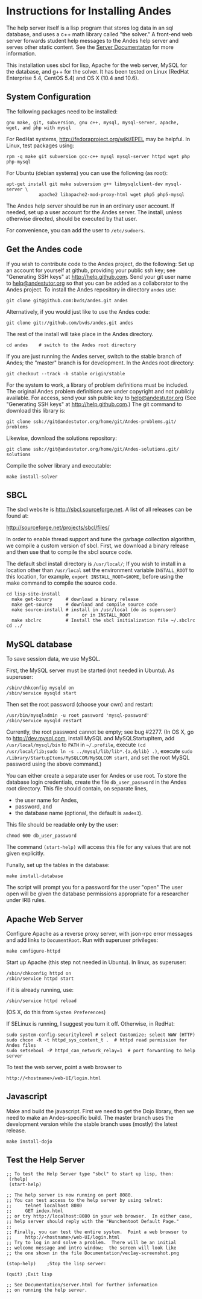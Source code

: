 # Instructions for Installing Andes #

The help server itself is a lisp program that stores log data in an 
sql database, and uses a c++ math library called "the solver." 
A front-end web server forwards student help messages
to the Andes help server and serves other static content.
See the [Server Documentaton](server.md) for more information.

This installation uses sbcl for lisp, Apache for the web server, MySQL for
the database, and g++ for the solver.  It has been tested on Linux (RedHat 
Enterprise 5.4, CentOS 5.4) and OS X (10.4 and 10.6).

## System Configuration ##

The following packages need to be installed:

    gnu make, git, subversion, gnu c++, mysql, mysql-server, apache, 
    wget, and php with mysql

For RedHat systems, <http://fedoraproject.org/wiki/EPEL> may be helpful. 
In Linux, test packages using:

    rpm -q make git subversion gcc-c++ mysql mysql-server httpd wget php php-mysql

For Ubuntu (debian systems) you can use the following (as root):

    apt-get install git make subversion g++ libmysqlclient-dev mysql-server \
                apache2 libapache2-mod-proxy-html wget php5 php5-mysql

The Andes help server should be run in an ordinary user account. 
If needed,  set up a user account for the Andes server.  The install,
unless otherwise directed, should be executed by that user. 

For convenience, you can add the user to `/etc/sudoers`.

## Get the Andes code ##

If you wish to contribute code to the Andes project, do the following:
Set up an account for yourself at github, providing your public ssh key;
see "Generating SSH keys" at <http://help.github.com>.
Send your git user name to <help@andestutor.org> so that you can be
added as a collaborator to the Andes project.
To install the Andes repository in directory `andes` use:

    git clone git@github.com:bvds/andes.git andes

Alternatively, if you would just like to use the Andes code:

    git clone git://github.com/bvds/andes.git andes

The rest of the install will take place in the Andes directory.

    cd andes    # switch to the Andes root directory

If you are just running the Andes server, switch to the stable
branch of Andes;  the "master" branch is for development.
In the Andes root directory:

    git checkout --track -b stable origin/stable

For the system to work, a library of problem definitions 
must be included.  The original Andes problem definitions
are under copyright and not publicly available.  For access,
send your ssh public key to help@andestutor.org
(See "Generating SSH keys" at <http://help.github.com>.)
The git command to download this library is:

    git clone ssh://git@andestutor.org/home/git/Andes-problems.git/ problems

Likewise, download the solutions repository:

    git clone ssh://git@andestutor.org/home/git/Andes-solutions.git/ solutions

Compile the solver library and executable:

    make install-solver

## SBCL ##

The sbcl website is <http://sbcl.sourceforge.net>.
A list of all releases can be found at:

  http://sourceforge.net/projects/sbcl/files/

In order to enable thread support and tune the garbage collection 
algorithm, we compile a custom version of sbcl.  First, we download
a binary release and then use that to compile the sbcl source code.

The default sbcl install directory is `/usr/local/`;
If you wish to install in a location other than `/usr/local`
set the environment variable `INSTALL_ROOT` to this location,
for example, `export INSTALL_ROOT=$HOME`, before using the make
command to compile the source code.

    cd lisp-site-install
      make get-binary     # download a binary release
      make get-source     # download and compile source code
      make source-install # install in /usr/local (do as superuser) 
                          #     or in INSTALL_ROOT 
      make sbclrc         # Install the sbcl initialization file ~/.sbclrc
    cd ../


## MySQL database ##

To save session data, we use MySQL. 

First, the MySQL server must be started (not needed in Ubuntu).
As superuser:

    /sbin/chkconfig mysqld on
    /sbin/service mysqld start

Then set the root password (choose your own) and restart:

    /usr/bin/mysqladmin -u root password 'mysql-password'
    /sbin/service mysqld restart

Currently, the root password cannot be empty; see bug #2277.
(In OS X, go to <http://dev.mysql.com>, install MySQL and MySQLStartupItem,
add `/usr/local/mysql/bin` to `PATH` in `~/.profile`,
execute `(cd /usr/local/lib;sudo ln -s ../mysql/lib/lib*.{a,dylib} .)`,
execute `sudo /Library/StartupItems/MySQLCOM/MySQLCOM start`, and
set the root MySQL password using the above command.) 

You can either create a separate user for Andes or use root.
To store the database login credentials, create the file
`db_user_password` in the Andes root directory.
This file should contain, on separate lines,

* the user name for Andes,
* password, and 
* the database name (optional, the default is `andes3`).

This file should be readable only by the user:

    chmod 600 db_user_password

The command `(start-help)` will access this file for any values
that are not given explicitly.

Funally, set up the tables in the database:

    make install-database

The script will prompt you for a password for the user "open"
The user open will be given the database permissions appropriate
for a researcher under IRB rules.

## Apache Web Server ##

Configure Apache as a reverse proxy server, with json-rpc 
error messages and add links to `DocumentRoot`.
Run with superuser privileges:

    make configure-httpd 

Start up Apache (this step not needed in Ubuntu).  In linux, as superuser:

    /sbin/chkconfig httpd on
    /sbin/service httpd start

if it is already running, use:

    /sbin/service httpd reload

(OS X, do this from `System Preferences`)

If SELinux is running, I suggest you turn it off.  Otherwise, in RedHat:

    sudo system-config-securitylevel # select Customize; select WWW (HTTP)
    sudo chcon -R -t httpd_sys_content_t .  # httpd read permission for Andes files
    sudo setsebool -P httpd_can_network_relay=1  # port forwarding to help server

To test the web server, point a web browser to 

    http://<hostname>/web-UI/login.html

## Javascript ##

Make and build the javascript.  First we need to get 
the Dojo library, then we need to make an Andes-specific
build.  The master branch uses the development version
while the stable branch uses (mostly) the latest release.

    make install-dojo

## Test the Help Server ##

    ;; To test the Help Server type "sbcl" to start up lisp, then:
     (rhelp)
     (start-help)

    ;; The help server is now running on port 8080.
    ;; You can test access to the help server by using telnet:
    ;;     telnet localhost 8080
    ;;     GET index.html
    ;; or try http://localhost:8080 in your web browser.  In either case,
    ;; help server should reply with the "Hunchentoot Default Page."
    ;;
    ;; Finally, you can test the entire system.  Point a web browser to 
    ;;     http://<hostname>/web-UI/login.html
    ;; Try to log in and solve a problem.  There will be an initial 
    ;; welcome message and intro window;  the screen will look like 
    ;; the one shown in the file Documentation/vec1ay-screenshot.png

    (stop-help)    ;Stop the lisp server:

    (quit) ;Exit lisp

    ;; See Documentation/server.html for further information
    ;; on running the help server.

